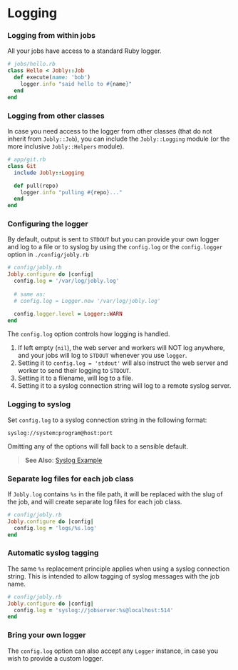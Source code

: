 # Logging

### Logging from within jobs

All your jobs have access to a standard Ruby logger.

```ruby
# jobs/hello.rb
class Hello < Jobly::Job
  def execute(name: 'bob')
    logger.info "said hello to #{name}"
  end
end
```


### Logging from other classes

In case you need access to the logger from other classes (that do not
inherit from `Jobly::Job`), you can include the `Jobly::Logging` module
(or the more inclusive `Jobly::Helpers` module).

```ruby
# app/git.rb
class Git
  include Jobly::Logging

  def pull(repo)
    logger.info "pulling #{repo}..."
  end
end
```


### Configuring the logger

By default, output is sent to `STDOUT` but you can provide your own logger
and log to a file or to syslog by using the `config.log` or the
`config.logger` option in `./config/jobly.rb`

```ruby
# config/jobly.rb
Jobly.configure do |config|
  config.log = '/var/log/jobly.log'
  
  # same as:
  # config.log = Logger.new '/var/log/jobly.log'

  config.logger.level = Logger::WARN
end
```


The `config.log` option controls how logging is handled.

1. If left empty \(`nil`\), the web server and workers will NOT log anywhere,
   and your jobs will log to `STDOUT` whenever you use `logger`.
2. Setting it to `config.log = 'stdout'` will also instruct the web server
   and worker to send their logging to `STDOUT`.
3. Setting it to a filename, will log to a file.
4. Setting it to a syslog connection string will log to a remote syslog server. 

### Logging to syslog

Set `config.log` to a syslog connection string in the following format:

`syslog://system:program@host:port`

Omitting any of the options will fall back to a sensible default.

> <i class='fa fa-arrow-right'></i> **See Also**:
> [Syslog Example](/examples/syslog-example.md)

### Separate log files for each job class

If  `Jobly.log` contains `%s` in the file path, it will be replaced with the
slug of the job, and will create separate log files for each job class.

```ruby
# config/jobly.rb
Jobly.configure do |config|
  config.log = 'logs/%s.log'
end
```


### Automatic syslog tagging

The same `%s` replacement principle applies when using a syslog connection
string. This is intended to allow tagging of syslog messages with the job
name.

```ruby
# config/jobly.rb
Jobly.configure do |config|
  config.log = 'syslog://jobserver:%s@localhost:514'
end
```

### Bring your own logger

The `config.log` option can also accept any `Logger` instance, in case you
wish to provide a custom logger.

